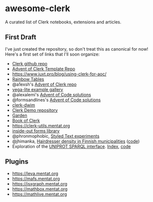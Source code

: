 # awesome-clerk

A curated list of Clerk notebooks, extensions and articles.

## First Draft

I've just created the repository, so don't treat this as canonical for now! Here's a first set of links that I'll soon organize:

- [Clerk github repo](https://github.com/nextjournal/clerk)
- [Advent of Clerk Template Repo](https://github.com/nextjournal/advent-of-clerk)
- https://www.juxt.pro/blog/using-clerk-for-aoc/
- [Rainbow Tables](https://github.clerk.garden/teodorlu/clerk-stuff/commit/7bd85d28726a0f166d8f4952b0dbf70936531b3e/src/rainbow_tables.html)
- @a1exsh's [Advent of Clerk repo](https://github.clerk.garden/a1exsh/advent-of-clerk/commit/45dfdbe672ca2e45a39bd160589e52d4df03f0a7/)
- [vega-lite example gallery](https://github.clerk.garden/behrica/vl-galery)
- @alexalemi's [Advent of Code solutions](https://github.clerk.garden/alexalemi/clerktudes)
- @formsandlines's [Advent of Code solutions](https://github.clerk.garden/formsandlines/aoc2022-clojure)
- [clerk-dwim](https://github.clerk.garden/nextjournal/clerk-dwim)
- [Clerk Demo repository](https://github.clerk.garden/nextjournal/clerk-demo/)
- [Garden](https://github.clerk.garden/)
- [Book of Clerk](https://github.clerk.garden/nextjournal/book-of-clerk)
- https://clerk-utils.mentat.org
- [inside-out forms library](https://inside-out.matt.is/)
- @phronmophobic, [Styled Text experiments](https://phronmophobic.github.io/membrane/styled-text/)
- @jhimanka, [Hairdresser density in Finnish municipalities](https://jhimanka.github.io/parturit/notebooks/barbers.html) ([code](https://github.com/jhimanka/parturit))
- Exploration of the [UNIPROT SPARQL interface](https://sparql.uniprot.org/). [Index](https://zachcp.github.io/sparql-explore/), [code](https://github.com/zachcp/sparql-explore)

## Plugins

- https://leva.mentat.org
- https://mafs.mentat.org
- https://jsxgraph.mentat.org
- https://mathbox.mentat.org
- https://mathlive.mentat.org
